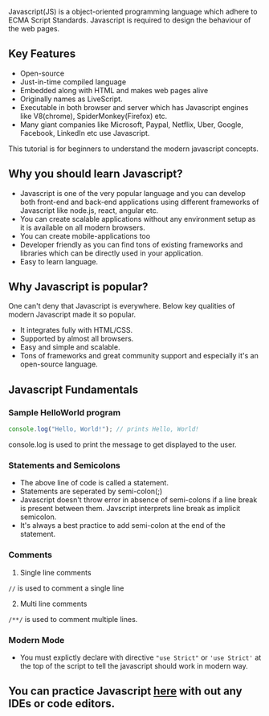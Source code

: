 Javascript(JS) is a object-oriented programming language which adhere to ECMA Script Standards. Javascript is required to design the behaviour of the web pages.

## Key Features
* Open-source
* Just-in-time compiled language
* Embedded along with HTML and makes web pages alive
* Originally names as LiveScript.
* Executable in both browser and server which has Javascript engines like V8(chrome), SpiderMonkey(Firefox) etc.
* Many giant companies like Microsoft, Paypal, Netflix, Uber, Google, Facebook, LinkedIn etc use Javascript.

This tutorial is for beginners to understand the modern javascript concepts.

## Why you should learn Javascript?

* Javascript is one of the very popular language and you can develop both front-end and back-end applications using different frameworks of Javascript like node.js, react, angular etc.
* You can create scalable applications without any environment setup as it is available on all modern browsers.
* You can create mobile-applications too
* Developer friendly as you can find tons of existing frameworks and libraries which can be directly used in your application. 
* Easy to learn language.

## Why Javascript is popular?

One can't deny that Javascript is everywhere. Below key qualities of modern Javascript made it so popular.

* It integrates fully with HTML/CSS.
* Supported by almost all browsers.
* Easy and simple and scalable.
* Tons of frameworks and great community support and especially it's an open-source language.

## Javascript Fundamentals

### Sample HelloWorld program

```javascript
console.log("Hello, World!"); // prints Hello, World! 
```
console.log is used to print the message to get displayed to the user.

### Statements and Semicolons
* The above line of code is called a statement. 
* Statements are seperated by semi-colon(;)
* Javascript doesn't throw error in absence of semi-colons if a line break is present between them. Javscript interprets line break as implicit semicolon.
* It's always a best practice to add semi-colon at the end of the statement.

### Comments

1. Single line comments

`//` is used to comment a single line

2. Multi line comments

`/**/` is used to comment multiple lines.

### Modern Mode

* You must explictly declare with directive `"use Strict"` or `'use Strict'` at the top of the script to tell the javascript should work in modern way.


## You can practice Javascript [here](https://onecompiler.com/javascript) with out any IDEs or code editors.















